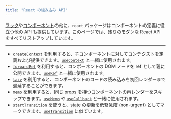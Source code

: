 ```yaml
---
title: "React の組み込み API"
---
```


<Intro>

[フック](/reference/react)や[コンポーネント](/reference/react/components)の他に、`react` パッケージはコンポーネントの定義に役立つ他の API も提供しています。このページでは、残りのモダンな React API をすべてリストアップしています。

</Intro>

---

* [`createContext`](/reference/react/createContext) を利用すると、子コンポーネントに対してコンテクストを定義および提供できます。[`useContext`](/reference/react/useContext) と一緒に使用されます。
* [`forwardRef`](/reference/react/forwardRef) を利用すると、コンポーネントの DOM ノードを ref として親に公開できます。[`useRef`](/reference/react/useRef) と一緒に使用されます。
* [`lazy`](/reference/react/lazy) を利用すると、コンポーネントのコードの読み込みを初回レンダーまで遅延することができます。
* [`memo`](/reference/react/memo) を利用すると、同じ props を持つコンポーネントの再レンダーをスキップできます。[`useMemo`](/reference/react/useMemo) や [`useCallback`](/reference/react/useCallback) と一緒に使用されます。
* [`startTransition`](/reference/react/startTransition) を使うと、state の更新を低緊急度 (non-urgent) としてマークできます。[`useTransition`](/reference/react/useTransition) に似ています。
